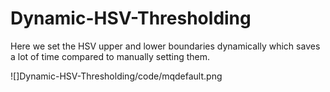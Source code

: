 # Dynamic-HSV-Thresholding
Here we set the HSV upper and lower boundaries dynamically which saves a lot of time compared to manually setting them.

![]Dynamic-HSV-Thresholding/code/mqdefault.png
